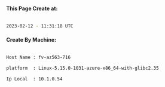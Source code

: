 
   
#### This Page Create at:

```bash

2023-02-12 - 11:31:18 UTC

```

#### Create By Machine:

```bash

Host Name : fv-az563-716

platform  : Linux-5.15.0-1031-azure-x86_64-with-glibc2.35

Ip Local  : 10.1.0.54

```

